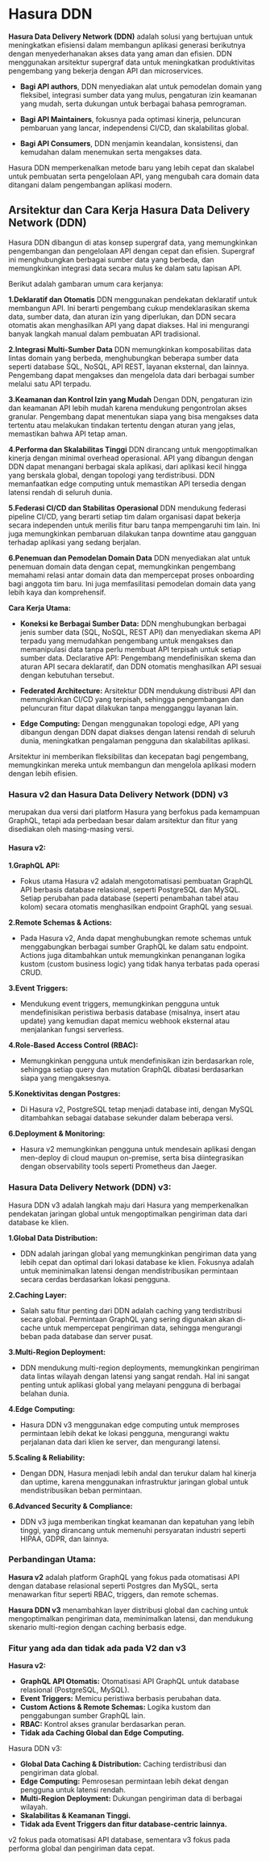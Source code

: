 # Hasura DDN
**Hasura Data Delivery Network (DDN)** adalah solusi yang bertujuan untuk meningkatkan efisiensi dalam membangun aplikasi generasi berikutnya dengan menyederhanakan akses data yang aman dan efisien. DDN menggunakan arsitektur supergraf data untuk meningkatkan produktivitas pengembang yang bekerja dengan API dan microservices.

* **Bagi API authors**, DDN menyediakan alat untuk pemodelan domain yang fleksibel, integrasi sumber data yang mulus, pengaturan izin keamanan yang mudah, serta dukungan untuk berbagai bahasa pemrograman. 

* **Bagi API Maintainers**, fokusnya pada optimasi kinerja, peluncuran pembaruan yang lancar, independensi CI/CD, dan skalabilitas global. 

* **Bagi API Consumers**, DDN menjamin keandalan, konsistensi, dan kemudahan dalam menemukan serta mengakses data.

Hasura DDN memperkenalkan metode baru yang lebih cepat dan skalabel untuk pembuatan serta pengelolaan API, yang mengubah cara domain data ditangani dalam pengembangan aplikasi modern.


## Arsitektur dan Cara Kerja Hasura Data Delivery Network (DDN)

Hasura DDN dibangun di atas konsep supergraf data, yang memungkinkan pengembangan dan pengelolaan API dengan cepat dan efisien. Supergraf ini menghubungkan berbagai sumber data yang berbeda, dan memungkinkan integrasi data secara mulus ke dalam satu lapisan API.

Berikut adalah gambaran umum cara kerjanya:

**1.Deklaratif dan Otomatis**
DDN menggunakan pendekatan deklaratif untuk membangun API. Ini berarti pengembang cukup mendeklarasikan skema data, sumber data, dan aturan izin yang diperlukan, dan DDN secara otomatis akan menghasilkan API yang dapat diakses. Hal ini mengurangi banyak langkah manual dalam pembuatan API tradisional.

**2.Integrasi Multi-Sumber Data**
DDN memungkinkan komposabilitas data lintas domain yang berbeda, menghubungkan beberapa sumber data seperti database SQL, NoSQL, API REST, layanan eksternal, dan lainnya. Pengembang dapat mengakses dan mengelola data dari berbagai sumber melalui satu API terpadu.

**3.Keamanan dan Kontrol Izin yang Mudah**
Dengan DDN, pengaturan izin dan keamanan API lebih mudah karena mendukung pengontrolan akses granular. Pengembang dapat menentukan siapa yang bisa mengakses data tertentu atau melakukan tindakan tertentu dengan aturan yang jelas, memastikan bahwa API tetap aman.

**4.Performa dan Skalabilitas Tinggi**
DDN dirancang untuk mengoptimalkan kinerja dengan minimal overhead operasional. API yang dibangun dengan DDN dapat menangani berbagai skala aplikasi, dari aplikasi kecil hingga yang berskala global, dengan topologi yang terdistribusi. DDN memanfaatkan edge computing untuk memastikan API tersedia dengan latensi rendah di seluruh dunia.

**5.Federasi CI/CD dan Stabilitas Operasional**
DDN mendukung federasi pipeline CI/CD, yang berarti setiap tim dalam organisasi dapat bekerja secara independen untuk merilis fitur baru tanpa mempengaruhi tim lain. Ini juga memungkinkan pembaruan dilakukan tanpa downtime atau gangguan terhadap aplikasi yang sedang berjalan.

**6.Penemuan dan Pemodelan Domain Data**
DDN menyediakan alat untuk penemuan domain data dengan cepat, memungkinkan pengembang memahami relasi antar domain data dan mempercepat proses onboarding bagi anggota tim baru. Ini juga memfasilitasi pemodelan domain data yang lebih kaya dan komprehensif.

**Cara Kerja Utama:**

* **Koneksi ke Berbagai Sumber Data:** DDN menghubungkan berbagai jenis sumber data (SQL, NoSQL, REST API) dan menyediakan skema API terpadu yang memudahkan pengembang untuk mengakses dan memanipulasi data tanpa perlu membuat API terpisah untuk setiap sumber data.
Declarative API: Pengembang mendefinisikan skema dan aturan API secara deklaratif, dan DDN otomatis menghasilkan API sesuai dengan kebutuhan tersebut.

* **Federated Architecture:** Arsitektur DDN mendukung distribusi API dan memungkinkan CI/CD yang terpisah, sehingga pengembangan dan peluncuran fitur dapat dilakukan tanpa mengganggu layanan lain.

* **Edge Computing:** Dengan menggunakan topologi edge, API yang dibangun dengan DDN dapat diakses dengan latensi rendah di seluruh dunia, meningkatkan pengalaman pengguna dan skalabilitas aplikasi.

Arsitektur ini memberikan fleksibilitas dan kecepatan bagi pengembang, memungkinkan mereka untuk membangun dan mengelola aplikasi modern dengan lebih efisien.

### Hasura v2 dan Hasura Data Delivery Network (DDN) v3
merupakan dua versi dari platform Hasura yang berfokus pada kemampuan GraphQL, tetapi ada perbedaan besar dalam arsitektur dan fitur yang disediakan oleh masing-masing versi.

#### **Hasura v2:**

**1.GraphQL API:**

* Fokus utama Hasura v2 adalah mengotomatisasi pembuatan GraphQL API berbasis database relasional, seperti PostgreSQL dan MySQL. Setiap perubahan pada database (seperti penambahan tabel atau kolom) secara otomatis menghasilkan endpoint GraphQL yang sesuai.

**2.Remote Schemas & Actions:**

* Pada Hasura v2, Anda dapat menghubungkan remote schemas untuk menggabungkan berbagai sumber GraphQL ke dalam satu endpoint.
Actions juga ditambahkan untuk memungkinkan penanganan logika kustom (custom business logic) yang tidak hanya terbatas pada operasi CRUD.

**3.Event Triggers:**

* Mendukung event triggers, memungkinkan pengguna untuk mendefinisikan peristiwa berbasis database (misalnya, insert atau update) yang kemudian dapat memicu webhook eksternal atau menjalankan fungsi serverless.

**4.Role-Based Access Control (RBAC):**

* Memungkinkan pengguna untuk mendefinisikan izin berdasarkan role, sehingga setiap query dan mutation GraphQL dibatasi berdasarkan siapa yang mengaksesnya.

**5.Konektivitas dengan Postgres:**

* Di Hasura v2, PostgreSQL tetap menjadi database inti, dengan MySQL ditambahkan sebagai database sekunder dalam beberapa versi.

**6.Deployment & Monitoring:**

* Hasura v2 memungkinkan pengguna untuk mendesain aplikasi dengan men-deploy di cloud maupun on-premise, serta bisa diintegrasikan dengan observability tools seperti Prometheus dan Jaeger.

### **Hasura Data Delivery Network (DDN) v3:**

Hasura DDN v3 adalah langkah maju dari Hasura yang memperkenalkan pendekatan jaringan global untuk mengoptimalkan pengiriman data dari database ke klien.

**1.Global Data Distribution:**

* DDN adalah jaringan global yang memungkinkan pengiriman data yang lebih cepat dan optimal dari lokasi database ke klien. Fokusnya adalah untuk meminimalkan latensi dengan mendistribusikan permintaan secara cerdas berdasarkan lokasi pengguna.

**2.Caching Layer:**

* Salah satu fitur penting dari DDN adalah caching yang terdistribusi secara global. Permintaan GraphQL yang sering digunakan akan di-cache untuk mempercepat pengiriman data, sehingga mengurangi beban pada database dan server pusat.

**3.Multi-Region Deployment:**

* DDN mendukung multi-region deployments, memungkinkan pengiriman data lintas wilayah dengan latensi yang sangat rendah. Hal ini sangat penting untuk aplikasi global yang melayani pengguna di berbagai belahan dunia.

**4.Edge Computing:**

* Hasura DDN v3 menggunakan edge computing untuk memproses permintaan lebih dekat ke lokasi pengguna, mengurangi waktu perjalanan data dari klien ke server, dan mengurangi latensi.

**5.Scaling & Reliability:**

* Dengan DDN, Hasura menjadi lebih andal dan terukur dalam hal kinerja dan uptime, karena menggunakan infrastruktur jaringan global untuk mendistribusikan beban permintaan.

**6.Advanced Security & Compliance:**

* DDN v3 juga memberikan tingkat keamanan dan kepatuhan yang lebih tinggi, yang dirancang untuk memenuhi persyaratan industri seperti HIPAA, GDPR, dan lainnya.

### Perbandingan Utama:
**Hasura v2** adalah platform GraphQL yang fokus pada otomatisasi API dengan database relasional seperti Postgres dan MySQL, serta menawarkan fitur seperti RBAC, triggers, dan remote schemas.

**Hasura DDN v3** menambahkan layer distribusi global dan caching untuk mengoptimalkan pengiriman data, meminimalkan latensi, dan mendukung skenario multi-region dengan caching berbasis edge.

### Fitur yang ada dan tidak ada pada V2 dan v3 

**Hasura v2:**
* **GraphQL API Otomatis:**  Otomatisasi API GraphQL untuk database relasional (PostgreSQL, MySQL).
* **Event Triggers:** Memicu peristiwa berbasis perubahan data.
* **Custom Actions & Remote Schemas:** Logika kustom dan penggabungan sumber GraphQL lain.
* **RBAC:**  Kontrol akses granular berdasarkan peran.
* **Tidak ada Caching Global dan Edge Computing.** 

Hasura DDN v3:
* **Global Data Caching & Distribution:**  Caching terdistribusi dan pengiriman data global.
* **Edge Computing:**  Pemrosesan permintaan lebih dekat dengan pengguna untuk latensi rendah.
* **Multi-Region Deployment:**  Dukungan pengiriman data di berbagai wilayah.
* **Skalabilitas & Keamanan Tinggi.** 
* **Tidak ada Event Triggers dan fitur database-centric lainnya.** 

v2 fokus pada otomatisasi API database, sementara v3 fokus pada performa global dan pengiriman data cepat.
